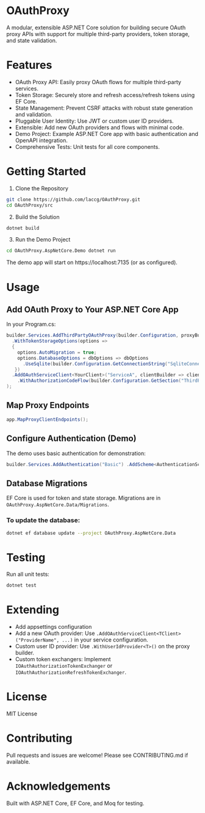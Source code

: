 # OAuthProxy
A modular, extensible ASP.NET Core solution for building secure OAuth proxy APIs with support for multiple third-party providers, token storage, and state validation.

# Features
- OAuth Proxy API: Easily proxy OAuth flows for multiple third-party services.
- Token Storage: Securely store and refresh access/refresh tokens using EF Core.
- State Management: Prevent CSRF attacks with robust state generation and validation.
- Pluggable User Identity: Use JWT or custom user ID providers.
- Extensible: Add new OAuth providers and flows with minimal code.
- Demo Project: Example ASP.NET Core app with basic authentication and OpenAPI integration.
- Comprehensive Tests: Unit tests for all core components.

# Getting Started
1. Clone the Repository
```sh 
git clone https://github.com/laccg/OAuthProxy.git 
cd OAuthProxy/src
```

2. Build the Solution
```sh
dotnet build 
```

3. Run the Demo Project
```sh 
cd OAuthProxy.AspNetCore.Demo dotnet run
```

The demo app will start on https://localhost:7135 (or as configured).

# Usage
## Add OAuth Proxy to Your ASP.NET Core App
In your Program.cs:

```csharp 
builder.Services.AddThirdPartyOAuthProxy(builder.Configuration, proxyBuilder => proxyBuilder 
  .WithTokenStorageOptions(options => 
  { 
    options.AutoMigration = true; 
    options.DatabaseOptions = dbOptions => dbOptions 
      .UseSqlite(builder.Configuration.GetConnectionString("SqliteConnection")); 
   }) 
  .AddOAuthServiceClient<YourClient>("ServiceA", clientBuilder => clientBuilder
    .WithAuthorizationCodeFlow(builder.Configuration.GetSection("ThirdPartyServices:ServiceA"));) 
);
```

## Map Proxy Endpoints
```csharp 
app.MapProxyClientEndpoints(); 
```

## Configure Authentication (Demo)
The demo uses basic authentication for demonstration:

```csharp 
builder.Services.AddAuthentication("Basic") .AddScheme<AuthenticationSchemeOptions, BasicAuthenticationHandler>("Basic", null);
```

## Database Migrations
EF Core is used for token and state storage. Migrations are in `OAuthProxy.AspNetCore.Data/Migrations`.

### To update the database:

```sh 
dotnet ef database update --project OAuthProxy.AspNetCore.Data
```

# Testing
Run all unit tests:

```sh 
dotnet test
```

# Extending
- Add appsettings configuration
- Add a new OAuth provider: Use `.AddOAuthServiceClient<TClient>("ProviderName", ...)` in your service configuration.
- Custom user ID provider: Use `.WithUserIdProvider<T>()` on the proxy builder.
- Custom token exchangers: Implement `IOAuthAuthorizationTokenExchanger` or `IOAuthAuthorizationRefreshTokenExchanger`.


# License
MIT License

# Contributing
Pull requests and issues are welcome! Please see CONTRIBUTING.md if available.

# Acknowledgements
Built with ASP.NET Core, EF Core, and Moq for testing.
